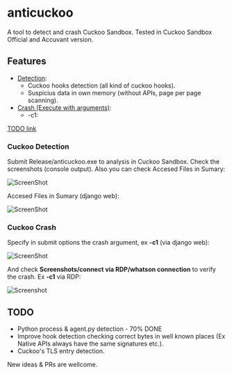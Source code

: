 # anticuckoo
A tool to detect and crash Cuckoo Sandbox. Tested in Cuckoo Sandbox Official and Accuvant version. 

## Features 

* [Detection](#cuckoo-detection):
  * Cuckoo hooks detection (all kind of cuckoo hooks).
  * Suspicius data in own memory (without APIs, page per page scanning).
* [Crash (Execute with arguments)](#cuckoo-crash):
  * -c1:

[TODO link](#todo)

### Cuckoo Detection

Submit Release/anticuckoo.exe to analysis in Cuckoo Sandbox. Check the screenshots (console output). Also you can check Accesed Files in Sumary:

![ScreenShot](https://github.com/David-Reguera-Garcia-Dreg/anticuckoo/blob/images/anticuckoo.png)

Accesed Files in Sumary (django web):

![ScreenShot](https://github.com/David-Reguera-Garcia-Dreg/anticuckoo/blob/images/Sumary.png)

### Cuckoo Crash

Specify in submit options the crash argument, ex **-c1** (via django web):

![ScreenShot](https://github.com/David-Reguera-Garcia-Dreg/anticuckoo/blob/images/cuckooarguments.png)

And check **Screenshots/connect via RDP/whatson connection** to verify the crash. Ex **-c1** via RDP:

![Screenshot](https://github.com/David-Reguera-Garcia-Dreg/anticuckoo/blob/images/cuckoocrash.png)

## TODO
* Python process & agent.py detection - 70% DONE
* Improve hook detection checking correct bytes in well known places (Ex Native APIs always have the same signatures etc.).
* Cuckoo's TLS entry detection.

New ideas & PRs are wellcome.
